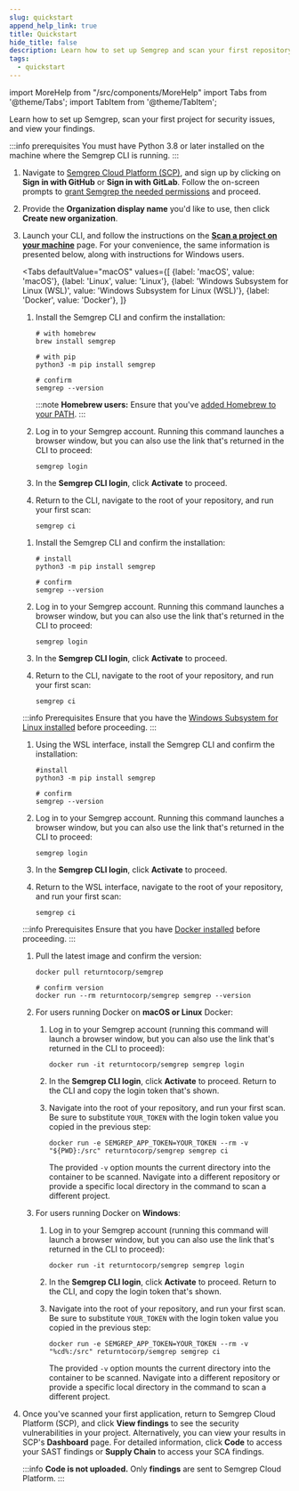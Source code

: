 ```yaml
---
slug: quickstart
append_help_link: true
title: Quickstart
hide_title: false
description: Learn how to set up Semgrep and scan your first repository.
tags:
  - quickstart
---
```


import MoreHelp from "/src/components/MoreHelp"
import Tabs from '@theme/Tabs';
import TabItem from '@theme/TabItem';

Learn how to set up Semgrep, scan your first project for security issues, and view your findings.

:::info prerequisites
You must have Python 3.8 or later installed on the machine where the Semgrep CLI is running.
:::

1. Navigate to [Semgrep Cloud Platform (SCP)](https://semgrep.dev/login), and sign up by clicking on **Sign in with GitHub** or **Sign in with GitLab**. Follow the on-screen prompts to [grant Semgrep the needed permissions](/semgrep-cloud-platform/getting-started/#requested-permissions-for-github-and-gitlab) and proceed.

2. Provide the **Organization display name** you'd like to use, then click **Create new organization**.

3. Launch your CLI, and follow the instructions on the [**Scan a project on your machine**](https://semgrep.dev/onboarding/scan) page. For your convenience, the same information is presented below, along with instructions for Windows users.

    <Tabs
        defaultValue="macOS"
        values={[
        {label: 'macOS', value: 'macOS'},
        {label: 'Linux', value: 'Linux'},
        {label: 'Windows Subsystem for Linux (WSL)', value: 'Windows Subsystem for Linux (WSL)'},
        {label: 'Docker', value: 'Docker'},
        ]}
    >

    <TabItem value='macOS'>

    1. Install the Semgrep CLI and confirm the installation:

        ```console
        # with homebrew
        brew install semgrep

        # with pip
        python3 -m pip install semgrep

        # confirm
        semgrep --version
        ```

        :::note
        **Homebrew users:** Ensure that you've [added Homebrew to your PATH](https://docs.brew.sh/FAQ#my-mac-apps-dont-find-homebrew-utilities).
        :::

    2. Log in to your Semgrep account. Running this command launches a browser window, but you can also use the link that's returned in the CLI to proceed:

        ```console
        semgrep login
        ```

    3. In the **Semgrep CLI login**, click **Activate** to proceed.

    4. Return to the CLI, navigate to the root of your repository, and run your first scan:

        ```console
        semgrep ci
        ```

    </TabItem>

    <TabItem value='Linux'>

    1. Install the Semgrep CLI and confirm the installation:

        ```console
        # install
        python3 -m pip install semgrep

        # confirm
        semgrep --version
        ```

    2. Log in to your Semgrep account. Running this command launches a browser window, but you can also use the link that's returned in the CLI to proceed:

        ```console
        semgrep login
        ```

    3. In the **Semgrep CLI login**, click **Activate** to proceed.

    4. Return to the CLI, navigate to the root of your repository, and run your first scan:

        ```console
        semgrep ci
        ```

    </TabItem>

    <TabItem value='Windows Subsystem for Linux (WSL)'>

    :::info Prerequisites
    Ensure that you have the [Windows Subsystem for Linux installed](https://learn.microsoft.com/en-us/windows/wsl/install) before proceeding.
    :::

    1. Using the WSL interface, install the Semgrep CLI and confirm the installation:

        ```console
        #install
        python3 -m pip install semgrep

        # confirm
        semgrep --version
        ```

    2. Log in to your Semgrep account. Running this command launches a browser window, but you can also use the link that's returned in the CLI to proceed:

        ```console
        semgrep login
        ```
    
    3. In the **Semgrep CLI login**, click **Activate** to proceed.
    
    4. Return to the WSL interface, navigate to the root of your repository, and run your first scan:

        ```console
        semgrep ci
        ```

    </TabItem>

    <TabItem value='Docker'>

    :::info Prerequisites
    Ensure that you have [Docker installed](https://docs.docker.com/desktop/) before proceeding.
    :::

    1. Pull the latest image and confirm the version:

        ```console
        docker pull returntocorp/semgrep

        # confirm version
        docker run --rm returntocorp/semgrep semgrep --version
        ```

    2. For users running Docker on **macOS or Linux** Docker:

        1. Log in to your Semgrep account (running this command will launch a browser window, but you can also use the link that's returned in the CLI to proceed):

            ```console
            docker run -it returntocorp/semgrep semgrep login
            ```

        2. In the **Semgrep CLI login**, click **Activate** to proceed. Return to the CLI and copy the login token that's shown.

        3. Navigate into the root of your repository, and run your first scan. Be sure to substitute <code><span class="placeholder">YOUR_TOKEN</span></code> with the login token value you copied in the previous step: 

            ```console
            docker run -e SEMGREP_APP_TOKEN=YOUR_TOKEN --rm -v "${PWD}:/src" returntocorp/semgrep semgrep ci
            ```

            The provided `-v` option mounts the current directory into the container to be scanned. Navigate into a different repository or provide a specific local directory in the command to scan a different project.
    
    3. For users running Docker on **Windows**:

        1. Log in to your Semgrep account (running this command will launch a browser window, but you can also use the link that's returned in the CLI to proceed):

            ```console
            docker run -it returntocorp/semgrep semgrep login
            ```

        2. In the **Semgrep CLI login**, click **Activate** to proceed. Return to the CLI, and copy the login token that's shown.

        3. Navigate into the root of your repository, and run your first scan. Be sure to substitute <code><span class="placeholder">YOUR_TOKEN</span></code> with the login token value you copied in the previous step: 

            ```console
            docker run -e SEMGREP_APP_TOKEN=YOUR_TOKEN --rm -v "%cd%:/src" returntocorp/semgrep semgrep ci
            ```

            The provided `-v` option mounts the current directory into the container to be scanned. Navigate into a different repository or provide a specific local directory in the command to scan a different project.

    </TabItem>

    </Tabs>

4. Once you've scanned your first application, return to Semgrep Cloud Platform (SCP), and click **View findings** to see the security vulnerabilities in your project. Alternatively, you can view your results in SCP's **Dashboard** page. For detailed information, click **Code** to access your SAST findings or **Supply Chain** to access your SCA findings.

    :::info
    **Code is not uploaded.** Only **findings** are sent to Semgrep Cloud Platform. 
    :::

<MoreHelp />
